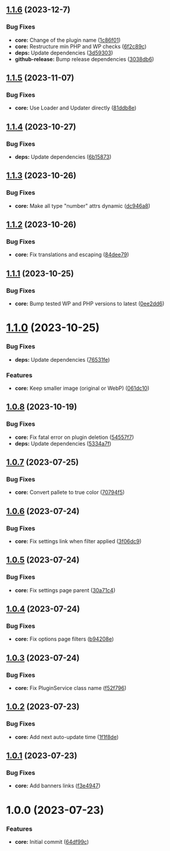 ## [1.1.6](https://github.com/lexo-ch/webp-converter/compare/v1.1.5...v1.1.6) (2023-12-7)


### Bug Fixes

* **core:** Change of the plugin name ([1c86f01](https://github.com/lexo-ch/webp-converter/commit/1c86f018aaaf91ca2de5dc2919541ca5085613ec))
* **core:** Restructure min PHP and WP checks ([6f2c89c](https://github.com/lexo-ch/webp-converter/commit/6f2c89c4593828ad6a968c35220ce95a48988887))
* **deps:** Update dependencies ([3d59303](https://github.com/lexo-ch/webp-converter/commit/3d593035d0cdbe719773647ebfc228de6d61db42))
* **github-release:** Bump release dependencies ([3038db6](https://github.com/lexo-ch/webp-converter/commit/3038db6e1a84f1abb65d2737378a1090ef95a2a3))

## [1.1.5](https://github.com/lexo-ch/webp-converter/compare/v1.1.4...v1.1.5) (2023-11-07)


### Bug Fixes

* **core:** Use Loader and Updater directly ([81ddb8e](https://github.com/lexo-ch/webp-converter/commit/81ddb8ea86a731156ccc4aad039257d22d2103ab))

## [1.1.4](https://github.com/lexo-ch/webp-converter/compare/v1.1.3...v1.1.4) (2023-10-27)


### Bug Fixes

* **deps:** Update dependencies ([6b15873](https://github.com/lexo-ch/webp-converter/commit/6b1587351a618488a0d04e4fb37908a15b2193e1))

## [1.1.3](https://github.com/lexo-ch/webp-converter/compare/v1.1.2...v1.1.3) (2023-10-26)


### Bug Fixes

* **core:** Make all type "number" attrs dynamic ([dc946a8](https://github.com/lexo-ch/webp-converter/commit/dc946a815b8b705f0e56ce5658eda78b8ae631c0))

## [1.1.2](https://github.com/lexo-ch/webp-converter/compare/v1.1.1...v1.1.2) (2023-10-26)


### Bug Fixes

* **core:** Fix translations and escaping ([84dee79](https://github.com/lexo-ch/webp-converter/commit/84dee79326a514857d11560fa0860c2181404038))

## [1.1.1](https://github.com/lexo-ch/webp-converter/compare/v1.1.0...v1.1.1) (2023-10-25)


### Bug Fixes

* **core:** Bump tested WP and PHP versions to latest ([0ee2dd6](https://github.com/lexo-ch/webp-converter/commit/0ee2dd6576136296ff65af358c18c918a3f802ef))

# [1.1.0](https://github.com/lexo-ch/webp-converter/compare/v1.0.8...v1.1.0) (2023-10-25)


### Bug Fixes

* **deps:** Update dependencies ([76531fe](https://github.com/lexo-ch/webp-converter/commit/76531fe632d82bef519547cf9f99130c838c72b6))


### Features

* **core:** Keep smaller image (original or WebP) ([061dc10](https://github.com/lexo-ch/webp-converter/commit/061dc107ec429e7a1b4945dae75795343445d7c9))

## [1.0.8](https://github.com/lexo-ch/webp-converter/compare/v1.0.7...v1.0.8) (2023-10-19)


### Bug Fixes

* **core:** Fix fatal error on plugin deletion ([54557f7](https://github.com/lexo-ch/webp-converter/commit/54557f7dac25e2e2f159d1af3baabf4c6cfc5ba0))
* **deps:** Update dependencies ([5334a7f](https://github.com/lexo-ch/webp-converter/commit/5334a7f5d1631ef578f85c0c36a70aadb70a130d))

## [1.0.7](https://github.com/lexo-ch/webp-converter/compare/v1.0.6...v1.0.7) (2023-07-25)


### Bug Fixes

* **core:** Convert pallete to true color ([70794f5](https://github.com/lexo-ch/webp-converter/commit/70794f58bbac377a9293bc09bb0893f111153d89))

## [1.0.6](https://github.com/lexo-ch/webp-converter/compare/v1.0.5...v1.0.6) (2023-07-24)


### Bug Fixes

* **core:** Fix settings link when filter applied ([3f06dc9](https://github.com/lexo-ch/webp-converter/commit/3f06dc97816d3ef6ccdf861bfaaed69100c5ee46))

## [1.0.5](https://github.com/lexo-ch/webp-converter/compare/v1.0.4...v1.0.5) (2023-07-24)


### Bug Fixes

* **core:** Fix settings page parent ([30a71c4](https://github.com/lexo-ch/webp-converter/commit/30a71c47af264e35ba8163376a825b2371c98533))

## [1.0.4](https://github.com/lexo-ch/webp-converter/compare/v1.0.3...v1.0.4) (2023-07-24)


### Bug Fixes

* **core:** Fix options page filters ([b94208e](https://github.com/lexo-ch/webp-converter/commit/b94208ecdaf8c208dcd59293cd586c47879bfa5f))

## [1.0.3](https://github.com/lexo-ch/webp-converter/compare/v1.0.2...v1.0.3) (2023-07-24)


### Bug Fixes

* **core:** Fix PluginService class name ([f52f796](https://github.com/lexo-ch/webp-converter/commit/f52f7969a3255d6c29aafa59bd4382659c7b16b1))

## [1.0.2](https://github.com/lexo-ch/webp-converter/compare/v1.0.1...v1.0.2) (2023-07-23)


### Bug Fixes

* **core:** Add next auto-update time ([1f1f8de](https://github.com/lexo-ch/webp-converter/commit/1f1f8ded53258e121dd04c9ac920a107aea7dab2))

## [1.0.1](https://github.com/lexo-ch/webp-converter/compare/v1.0.0...v1.0.1) (2023-07-23)


### Bug Fixes

* **core:** Add banners links ([f3e4947](https://github.com/lexo-ch/webp-converter/commit/f3e4947eb52fe7842a82a09c6c57c411e6913480))

# 1.0.0 (2023-07-23)


### Features

* **core:** Initial commit ([64df99c](https://github.com/lexo-ch/webp-converter/commit/64df99cfb5eae4a6925231bdc9aff1a3306bcac0))
